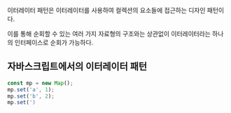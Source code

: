 이터레이터 패턴은 이터레이터를 사용하여 컬렉션의 요소들에 접근하는 디자인 패턴이다.

이를 통해 순회할 수 있는 여러 가지 자료형의 구조와는 상관없이 이터레이터라는 하나의 인터페이스로 순회가 가능하다.

## 자바스크립트에서의 이터레이터 패턴
```js
const mp = new Map();
mp.set('a', 1);
mp.set('b', 2);
mp.set(')
```